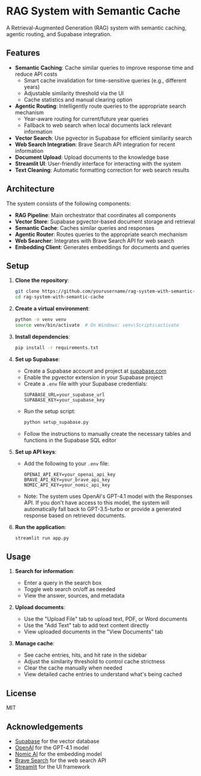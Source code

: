 # RAG System with Semantic Cache

A Retrieval-Augmented Generation (RAG) system with semantic caching, agentic routing, and Supabase integration.

## Features

- **Semantic Caching**: Cache similar queries to improve response time and reduce API costs
  - Smart cache invalidation for time-sensitive queries (e.g., different years)
  - Adjustable similarity threshold via the UI
  - Cache statistics and manual clearing option
- **Agentic Routing**: Intelligently route queries to the appropriate search mechanism
  - Year-aware routing for current/future year queries
  - Fallback to web search when local documents lack relevant information
- **Vector Search**: Use pgvector in Supabase for efficient similarity search
- **Web Search Integration**: Brave Search API integration for recent information
- **Document Upload**: Upload documents to the knowledge base
- **Streamlit UI**: User-friendly interface for interacting with the system
- **Text Cleaning**: Automatic formatting correction for web search results

## Architecture

The system consists of the following components:

- **RAG Pipeline**: Main orchestrator that coordinates all components
- **Vector Store**: Supabase pgvector-based document storage and retrieval
- **Semantic Cache**: Caches similar queries and responses
- **Agentic Router**: Routes queries to the appropriate search mechanism
- **Web Searcher**: Integrates with Brave Search API for web search
- **Embedding Client**: Generates embeddings for documents and queries

## Setup

1. **Clone the repository**:
   ```bash
   git clone https://github.com/yourusername/rag-system-with-semantic-cache.git
   cd rag-system-with-semantic-cache
   ```

2. **Create a virtual environment**:
   ```bash
   python -m venv venv
   source venv/bin/activate  # On Windows: venv\Scripts\activate
   ```

3. **Install dependencies**:
   ```bash
   pip install -r requirements.txt
   ```

4. **Set up Supabase**:
   - Create a Supabase account and project at [supabase.com](https://supabase.com)
   - Enable the pgvector extension in your Supabase project
   - Create a `.env` file with your Supabase credentials:
     ```
     SUPABASE_URL=your_supabase_url
     SUPABASE_KEY=your_supabase_key
     ```
   - Run the setup script:
     ```bash
     python setup_supabase.py
     ```
   - Follow the instructions to manually create the necessary tables and functions in the Supabase SQL editor

5. **Set up API keys**:
   - Add the following to your `.env` file:
     ```
     OPENAI_API_KEY=your_openai_api_key
     BRAVE_API_KEY=your_brave_api_key
     NOMIC_API_KEY=your_nomic_api_key
     ```
   - Note: The system uses OpenAI's GPT-4.1 model with the Responses API. If you don't have access to this model, the system will automatically fall back to GPT-3.5-turbo or provide a generated response based on retrieved documents.

6. **Run the application**:
   ```bash
   streamlit run app.py
   ```

## Usage

1. **Search for information**:
   - Enter a query in the search box
   - Toggle web search on/off as needed
   - View the answer, sources, and metadata

2. **Upload documents**:
   - Use the "Upload File" tab to upload text, PDF, or Word documents
   - Use the "Add Text" tab to add text content directly
   - View uploaded documents in the "View Documents" tab

3. **Manage cache**:
   - See cache entries, hits, and hit rate in the sidebar
   - Adjust the similarity threshold to control cache strictness
   - Clear the cache manually when needed
   - View detailed cache entries to understand what's being cached

## License

MIT

## Acknowledgements

- [Supabase](https://supabase.com) for the vector database
- [OpenAI](https://openai.com) for the GPT-4.1 model
- [Nomic AI](https://nomic.ai) for the embedding model
- [Brave Search](https://brave.com/search) for the web search API
- [Streamlit](https://streamlit.io) for the UI framework
